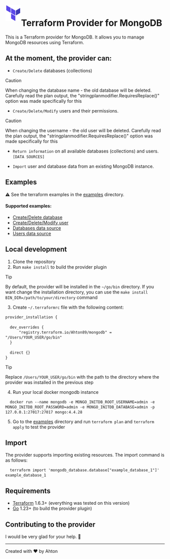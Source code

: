 <a href="https://terraform.io">
    <img src=".github/tf.png" alt="Terraform logo" title="Terraform" align="left" height="50" />
</a>

# Terraform Provider for MongoDB
This is a Terraform provider for MongoDB. It allows you to manage MongoDB resources using Terraform.

## At the moment, the provider can:
- `Create/Delete` databases (collections)
> [!CAUTION]
> When changing the database name - the old database will be deleted. Carefully read the plan output, the "stringplanmodifier.RequiresReplace()" option was made specifically for this

- `Create/Delete/Modify` users and their permissions.
> [!CAUTION]
> When changing the username - the old user will be deleted. Carefully read the plan output, the "stringplanmodifier.RequiresReplace()" option was made specifically for this

- `Return information` on all available databases (collections) and users. `[DATA SOURCES]`

- `Import` user and database data from an existing MongoDB instance.

## Examples
⚠️ See the terraform examples in the [examples](_examples) directory. 

#### Supported examples:
- [Create/Delete database](_examples/database)
- [Create/Delete/Modify user](_examples/user)
- [Databases data source](_examples/databases)
- [Users data source](_examples/users)

## Local development
1. Clone the repository
2. Run `make install` to build the provider plugin
> [!TIP]
> By default, the provider will be installed in the `~/go/bin` directory. If you want change the installation directory, you can use the `make install BIN_DIR=/path/to/your/directory` command
3. Create `~/.terraformrc` file with the following content:
``` hcl
provider_installation {

  dev_overrides {
      "registry.terraform.io/Ahton89/mongodb" = "/Users/YOUR_USER/go/bin"
  }

  direct {}
}
```
> [!TIP]
> Replace `/Users/YOUR_USER/go/bin` with the path to the directory where the provider was installed in the previous step
4. Run your local docker mongodb instance 
```shell
  docker run --name mongodb -e MONGO_INITDB_ROOT_USERNAME=admin -e MONGO_INITDB_ROOT_PASSWORD=admin -e MONGO_INITDB_DATABASE=admin -p 127.0.0.1:27017:27017 mongo:4.4.28
```
5. Go to the [examples](_examples) directory and run `terraform plan` and `terraform apply` to test the provider

## Import

The provider supports importing existing resources. The import command is as follows:
```shell
  terraform import 'mongodb_database.database["example_database_1"]' example_database_1
```

## Requirements
-	[Terraform](https://www.terraform.io/downloads.html) 1.6.3+ (everything was tested on this version)
-	[Go](https://golang.org/doc/install) 1.23+ (to build the provider plugin)


## Contributing to the provider
I would be very glad for your help. 🤗

---
Created with ❤️ by Ahton